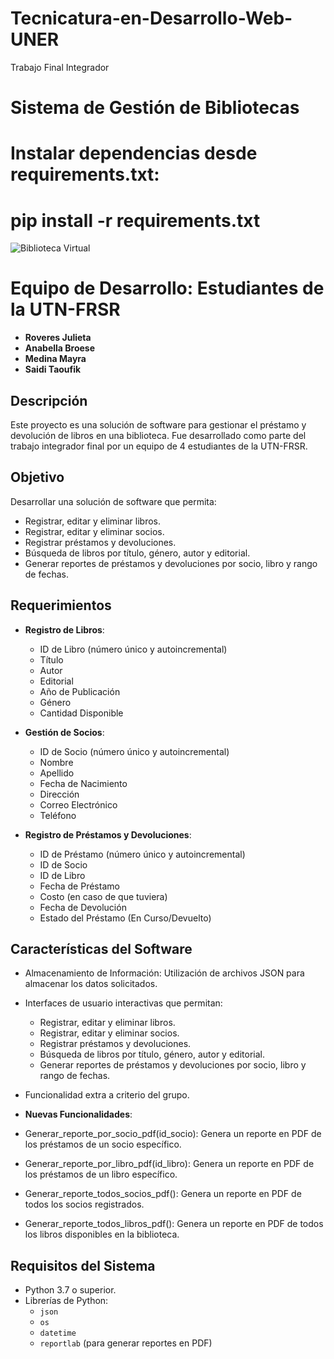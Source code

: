 # Tecnicatura-en-Desarrollo-Web-UNER
Trabajo Final Integrador
# Sistema de Gestión de Bibliotecas
# Instalar dependencias desde requirements.txt:
# pip install -r requirements.txt



![Biblioteca Virtual](https://eservicioseducativos.com/wp-content/uploads/2021/04/bibliotecas-digitales1.jpg)
# Equipo de Desarrollo: Estudiantes de la UTN-FRSR
- **Roveres Julieta**
- **Anabella Broese**
- **Medina Mayra**
- **Saidi Taoufik**
## Descripción
Este proyecto es una solución de software para gestionar el préstamo y devolución de libros en una biblioteca. Fue desarrollado como parte del trabajo integrador final por un equipo de 4 estudiantes de la UTN-FRSR.

## Objetivo
Desarrollar una solución de software que permita:
- Registrar, editar y eliminar libros.
- Registrar, editar y eliminar socios.
- Registrar préstamos y devoluciones.
- Búsqueda de libros por título, género, autor y editorial.
- Generar reportes de préstamos y devoluciones por socio, libro y rango de fechas.

## Requerimientos
- **Registro de Libros**:
  - ID de Libro (número único y autoincremental)
  - Título
  - Autor
  - Editorial
  - Año de Publicación
  - Género
  - Cantidad Disponible

- **Gestión de Socios**:
  - ID de Socio (número único y autoincremental)
  - Nombre
  - Apellido
  - Fecha de Nacimiento
  - Dirección
  - Correo Electrónico
  - Teléfono

- **Registro de Préstamos y Devoluciones**:
  - ID de Préstamo (número único y autoincremental)
  - ID de Socio
  - ID de Libro
  - Fecha de Préstamo
  - Costo (en caso de que tuviera)
  - Fecha de Devolución
  - Estado del Préstamo (En Curso/Devuelto)

## Características del Software
- Almacenamiento de Información: Utilización de archivos JSON para almacenar los datos solicitados.
- Interfaces de usuario interactivas que permitan:
  - Registrar, editar y eliminar libros.
  - Registrar, editar y eliminar socios.
  - Registrar préstamos y devoluciones.
  - Búsqueda de libros por título, género, autor y editorial.
  - Generar reportes de préstamos y devoluciones por socio, libro y rango de fechas.
- Funcionalidad extra a criterio del grupo.

- **Nuevas Funcionalidades**:
- Generar_reporte_por_socio_pdf(id_socio): Genera un reporte en PDF de los préstamos de un socio específico.
- Generar_reporte_por_libro_pdf(id_libro): Genera un reporte en PDF de los préstamos de un libro específico.
- Generar_reporte_todos_socios_pdf(): Genera un reporte en PDF de todos los socios registrados.
- Generar_reporte_todos_libros_pdf(): Genera un reporte en PDF de todos los libros disponibles en la biblioteca.


## Requisitos del Sistema

- Python 3.7 o superior.
- Librerías de Python:
  - `json`
  - `os` 
  - `datetime` 
  - `reportlab` (para generar reportes en PDF)